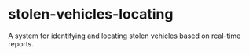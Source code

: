 # stolen-vehicles-locating
A system for identifying and locating stolen vehicles based on real-time reports.

